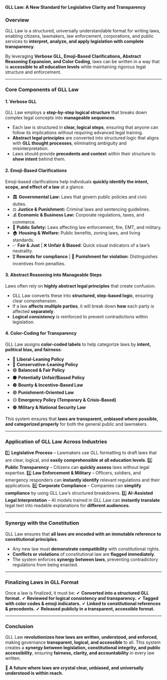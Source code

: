 **GLL Law: A New Standard for Legislative Clarity and Transparency**

### **Overview**
GLL Law is a structured, universally understandable format for writing laws, enabling citizens, lawmakers, law enforcement, corporations, and public services to **interpret, analyze, and apply legislation with complete transparency**.

By leveraging **Verbose GLL, Emoji-Based Clarifications, Abstract Reasoning Expansion, and Color Coding**, laws can be written in a way that is **accessible to all education levels** while maintaining rigorous legal structure and enforcement.

---

### **Core Components of GLL Law**

#### **1. Verbose GLL**  
GLL Law employs a **step-by-step logical structure** that breaks down complex legal concepts into **manageable sequences**.
- Each law is structured in **clear, logical steps**, ensuring that anyone can follow its implications without requiring advanced legal training.
- **Abstract legal principles** are converted into structured logic that aligns with **GLL thought processes**, eliminating ambiguity and misinterpretation.
- Laws should provide **precedents and context** within their structure to **show intent** behind them.

#### **2. Emoji-Based Clarifications**  
Emoji-based clarifications help individuals **quickly identify the intent, scope, and effect of a law** at a glance.
- 🏛 **Governmental Law:** Laws that govern public policies and civic duties.
- ⚖ **Justice & Punishment:** Criminal laws and sentencing guidelines.
- 💰 **Economic & Business Law:** Corporate regulations, taxes, and commerce.
- 🚨 **Public Safety:** Laws affecting law enforcement, fire, EMT, and military.
- 🏠 **Housing & Welfare:** Public benefits, zoning laws, and living standards.
- ✅ **Fair & Just** | ❌ **Unfair & Biased**: Quick visual indicators of a law’s neutrality.
- 🎖 **Rewards for compliance** | 🔨 **Punishment for violation**: Distinguishes incentives from penalties.

#### **3. Abstract Reasoning into Manageable Steps**  
Laws often rely on **highly abstract legal principles** that create confusion.
- GLL Law converts these into **structured, step-based logic**, ensuring clear comprehension.
- If a law **affects multiple parties**, it will break down **how** each party is affected **separately**.
- **Logical consistency** is reinforced to prevent contradictions within legislation.

#### **4. Color-Coding for Transparency**  
GLL Law assigns **color-coded labels** to help categorize laws by **intent, political bias, and fairness**:
- 🔵 **Liberal-Leaning Policy**  
- 🔴 **Conservative-Leaning Policy**  
- 🟢 **Balanced & Fair Policy**  
- ⚫ **Potentially Unfair/Biased Policy**  
- 🟠 **Bounty & Incentive-Based Law**  
- 🟣 **Punishment-Oriented Law**  
- 🟡 **Emergency Policy (Temporary & Crisis-Based)**
- 🟤 **Military & National Security Law**  

This system ensures that **laws are transparent, unbiased where possible, and categorized properly** for both the general public and lawmakers.

---

### **Application of GLL Law Across Industries**

1️⃣ **Legislative Process** – Lawmakers use GLL formatting to draft laws that are clear, logical, and **easily comprehensible at all education levels**.
2️⃣ **Public Transparency** – Citizens can **quickly assess** laws without legal expertise.
3️⃣ **Law Enforcement & Military** – Officers, soldiers, and emergency responders can **instantly identify** relevant regulations and their applications.
4️⃣ **Corporate Compliance** – Companies can **simplify compliance** by using GLL Law’s structured breakdowns.
5️⃣ **AI-Assisted Legal Interpretation** – AI models trained in GLL Law can **instantly translate** legal text into readable explanations for **different audiences**.

---

### **Synergy with the Constitution**
GLL Law ensures that **all laws are encoded with an immutable reference to constitutional principles**.
- Any new law must **demonstrate compatibility** with constitutional rights.
- **Conflicts or violations** of constitutional law are **flagged immediately**.
- The system enforces **synergy between laws**, preventing contradictory regulations from being enacted.

---

### **Finalizing Laws in GLL Format**
Once a law is finalized, it must be:
✔ **Converted into a structured GLL format.**
✔ **Reviewed for logical consistency and transparency.**
✔ **Tagged with color codes & emoji indicators.**
✔ **Linked to constitutional references & precedents.**
✔ **Released publicly in a transparent, accessible format.**

---

### **Conclusion**
GLL Law **revolutionizes how laws are written, understood, and enforced**, making governance **transparent, logical, and accessible** to all.
This system creates a **synergy between legislation, constitutional integrity, and public accessibility**, ensuring **fairness, clarity, and accountability** in every law written.

🚀 **A future where laws are crystal clear, unbiased, and universally understood is within reach.**

